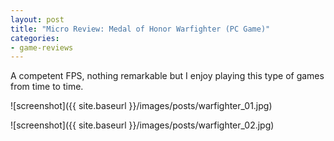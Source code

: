 ```yaml
---
layout: post
title: "Micro Review: Medal of Honor Warfighter (PC Game)"
categories:
- game-reviews
---
```



A competent FPS, nothing remarkable but I enjoy playing this type of games from time to time. 


![screenshot]({{ site.baseurl }}/images/posts/warfighter_01.jpg)

![screenshot]({{ site.baseurl }}/images/posts/warfighter_02.jpg)

